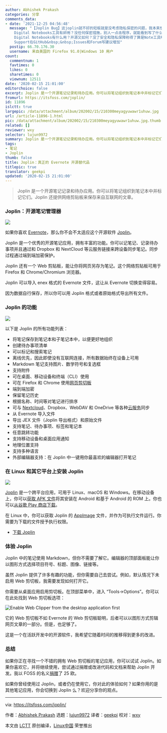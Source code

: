 ```yaml
---
author: Abhishek Prakash
categories: 分享
comments_data:
- date: '2021-12-25 04:56:48'
  message: "【Joplin Bug】这joplin就不好的短板就是没考虑隐私保密的问题，我本来想终于找到Evernote的替代品了，但下载了App后使用过发现，这TM居然没有locked功能，用来写个人日记和记录各种东西的想法都没了。没有锁定功能的Encrypted
    Digital Notebooks工具有卵用？没任何保密措施，别人一点击程序，就能看到写了什么，没任何隐私可言。<br />\r\n不用密码/密匙就能开的Encrypted
    Digital Notebooks有什么用？开源又如何？没了安全和隐私保障称得了算是Note工具吗？<br />\r\n所以建议老弟，如果你英文可以，就给joplin
    Support在GitHub&nbsp;&nbsp;Issues和Forum写建议增加"
  postip: 66.70.176.30
  username: 来自美国的 Firefox 91.0|Windows 10 用户
count:
  commentnum: 1
  favtimes: 0
  likes: 0
  sharetimes: 0
  viewnum: 12511
date: '2020-02-15 21:01:00'
editorchoice: false
excerpt: Joplin 是一个开源笔记记录和待办应用。你可以将笔记组织到笔记本中并标记它们。Joplin 还提供网络剪贴板来保存来自互联网的文章。
fromurl: https://itsfoss.com/joplin/
id: 11896
islctt: true
largepic: /data/attachment/album/202002/15/210300meyagyuwawr1uhuw.jpg
url: /article-11896-1.html
pic: /data/attachment/album/202002/15/210300meyagyuwawr1uhuw.jpg.thumb.jpg
related: []
reviewer: wxy
selector: lujun9972
summary: Joplin 是一个开源笔记记录和待办应用。你可以将笔记组织到笔记本中并标记它们。Joplin 还提供网络剪贴板来保存来自互联网的文章。
tags:
- 笔记
- Joplin
thumb: false
title: Joplin：真正的 Evernote 开源替代品
titlepic: true
translator: geekpi
updated: '2020-02-15 21:01:00'
---
```



> 
> Joplin 是一个开源笔记记录和待办应用。你可以将笔记组织到笔记本中并标记它们。Joplin 还提供网络剪贴板来保存来自互联网的文章。
> 
> 
> 


### Joplin：开源笔记管理器


![](/data/attachment/album/202002/15/210300meyagyuwawr1uhuw.jpg)


如果你喜欢 [Evernote](https://evernote.com/)，那么你不会不太适应这个开源软件 [Joplin](https://joplinapp.org/)。


Joplin 是一个优秀的开源笔记应用，拥有丰富的功能。你可以记笔记、记录待办事项并且通过和 Dropbox 和 NextCloud 等云服务链接来跨设备同步笔记。同步过程通过端到端加密保护。


Joplin 还有一个 Web 剪贴板，能让你将网页另存为笔记。这个网络剪贴板可用于 Firefox 和 Chrome/Chromium 浏览器。


Joplin 可以导入 enex 格式的 Evernote 文件，这让从 Evernote 切换变得容易。


因为数据自行保存，所以你可以用 Joplin 格式或者原始格式导出所有文件。


### Joplin 的功能


![](/data/attachment/album/202002/15/210303br9h2il5ntz9nold.png)


以下是 Joplin 的所有功能列表：


* 将笔记保存到笔记本和子笔记本中，以便更好地组织
* 创建待办事项清单
* 可以标记和搜索笔记
* 离线优先，因此即使没有互联网连接，所有数据始终在设备上可用
* Markdown 笔记支持图片、数学符号和复选框
* 支持附件
* 可在桌面、移动设备和终端（CLI）使用
* 可在 Firefox 和 Chrome 使用[网页剪切板](https://joplinapp.org/clipper/)
* 端到端加密
* 保留笔记历史
* 根据名称、时间等对笔记进行排序
* 可与 [Nextcloud](https://nextcloud.com/)、Dropbox、WebDAV 和 OneDrive 等各种[云服务](https://itsfoss.com/cloud-services-linux/)同步
* 从 Evernote 导入文件
* 导出 JEX 文件（Joplin 导出格式）和原始文件
* 支持笔记、待办事项、标签和笔记本
* 任意跳转功能
* 支持移动设备和桌面应用通知
* 地理位置支持
* 支持多种语言
* 外部编辑器支持：在 Joplin 中一键用你最喜欢的编辑器打开笔记


### 在 Linux 和其它平台上安装 Joplin


![](/data/attachment/album/202002/15/210219p04kvuwe9oknf109.jpg)


[Joplin](https://github.com/laurent22/joplin) 是一个跨平台应用，可用于 Linux、macOS 和 Windows。在移动设备上，你可以[获取 APK 文件](https://itsfoss.com/download-apk-ubuntu/)将其安装在 Android 和基于 Android 的 ROM 上。你也可以[从谷歌 Play 商店下载](https://play.google.com/store/apps/details?id=net.cozic.joplin&hl=en_US)。


在 Linux 中，你可以获取 Joplin 的 [AppImage](https://itsfoss.com/use-appimage-linux/) 文件，并作为可执行文件运行。你需要为下载的文件授予执行权限。


* [下载 Joplin](https://github.com/laurent22/joplin/releases)


### 体验 Joplin


Joplin 中的笔记使用 Markdown，但你不需要了解它。编辑器的顶部面板能让你以图形方式选择项目符号、标题、图像、链接等。


虽然 Joplin 提供了许多有趣的功能，但你需要自己去尝试。例如，默认情况下未启用 Web 剪切板，我需要发现如何打开它。


你需要从桌面应用启用剪切板。在顶部菜单中，进入 “Tools->Options”。你可以在此处找到 Web 剪切板选项：


![Enable Web Clipper from the desktop application first](/data/attachment/album/202002/15/210221vb20ziai0ki04yf2.jpg)


它的 Web 剪切板不如 Evernote 的 Web 剪切板聪明，后者可以以图形方式剪辑网页文章的一部分。但是，也足够了。


这是一个在活跃开发中的开源软件，我希望它随着时间的推移得到更多的改进。


### 总结


如果你正在寻找一个不错的拥有 Web 剪切板的笔记应用，你可以试试 Joplin。如果你喜欢它，并将继续使用，尝试通过捐赠或改进代码和文档来帮助 Joplin 开发。我以 FOSS 的名义[捐赠](https://itsfoss.com/donations-foss/)了 25 欧。


如果你曾经使用过 Joplin，或者仍在使用它，你对此的体验如何？如果你用的是其他笔记应用，你会切换到 Joplin 么？欢迎分享你的观点。




---


via: <https://itsfoss.com/joplin/>


作者：[Abhishek Prakash](https://itsfoss.com/author/abhishek/) 选题：[lujun9972](https://github.com/lujun9972) 译者：[geekpi](https://github.com/geekpi) 校对：[wxy](https://github.com/wxy)


本文由 [LCTT](https://github.com/LCTT/TranslateProject) 原创编译，[Linux中国](https://linux.cn/) 荣誉推出